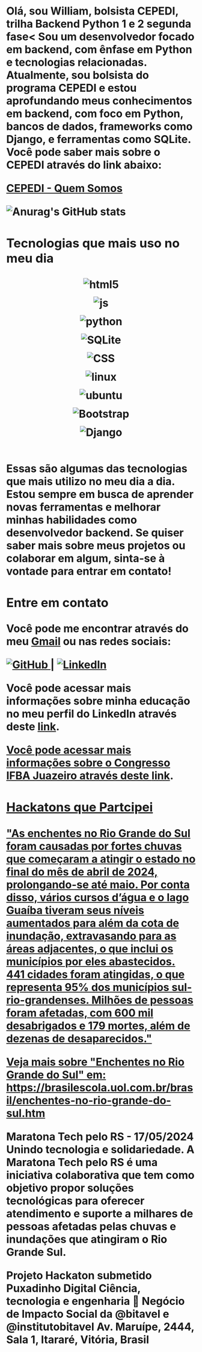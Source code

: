 <p> <strong><h1>Olá, sou William, bolsista CEPEDI, trilha Backend Python 1 e 2 segunda fase<strong><
Sou um desenvolvedor focado em backend, com ênfase em Python e tecnologias relacionadas.</strong> Atualmente, sou bolsista do programa CEPEDI e estou aprofundando meus conhecimentos em backend, com foco em Python, bancos de dados, frameworks como Django, e ferramentas como SQLite. Você pode saber mais sobre o <strong>CEPEDI</strong> através do link abaixo:</p>

<p><a href="https://cepedi.org.br/quem-somos/" target="_blank"><strong>CEPEDI - Quem Somos</strong></a></p>

![Anurag's GitHub stats](https://github-readme-stats.vercel.app/api?username=wil258&show=dracula)

<h3><strong>Tecnologias que mais uso no meu dia</strong></h3>

<!-- Organizando os badges verticalmente com flexbox e maior espaçamento -->
<div style="display: flex; flex-direction: column; align-items: center; gap: 15px; margin-top: 20px;">

  <!-- Badge de HTML5 -->
  <div style="display: inline-block;">
    <img align="center" alt="html5" src="https://img.shields.io/badge/HTML5-E34F26?style=for-the-badge&logo=html5&logoColor=white">
  </div>
  
  <!-- Badge de JavaScript -->
  <div style="display: inline-block;">
    <img align="center" alt="js" src="https://img.shields.io/badge/JavaScript-323330?style=for-the-badge&logo=javascript&logoColor=F7DF1E"/>
  </div>

  <!-- Badge de Python -->
  <div style="display: inline-block;">
    <img align="center" alt="python" src="https://img.shields.io/badge/Python-14354C?style=for-the-badge&logo=python&logoColor=white">
  </div>

  <!-- Badge de SQLite -->
  <div style="display: inline-block;">
    <img align="center" alt="SQLite" src="https://img.shields.io/badge/SQLite-07405E?style=for-the-badge&logo=sqlite&logoColor=white">
  </div>

  <!-- Badge de CSS -->
  <div style="display: inline-block;">
    <img align="center" alt="CSS" src="https://img.shields.io/badge/CSS-239120?style=for-the-badge&logo=css3&logoColor=white">
  </div>

  <!-- Badge de Linux -->
  <div style="display: inline-block;">
    <img align="center" alt="linux" src="https://img.shields.io/badge/Linux-FCC624?style=for-the-badge&logo=linux&logoColor=black">
  </div>

  <!-- Badge de Ubuntu -->
  <div style="display: inline-block;">
    <img align="center" alt="ubuntu" src="https://img.shields.io/badge/Ubuntu-E95420?style=for-the-badge&logo=ubuntu&logoColor=white">
  </div>

  <!-- Badge de Bootstrap -->
  <div style="display: inline-block;">
    <img align="center" alt="Bootstrap" src="https://img.shields.io/badge/Bootstrap-563D7C?style=for-the-badge&logo=bootstrap&logoColor=white">
  </div>

  <!-- Badge de Django -->
  <div style="display: inline-block;">
    <img align="center" alt="Django" src="https://img.shields.io/badge/Django-092E20?style=for-the-badge&logo=django&logoColor=white">
  </div>

</div>
<br>


<p><strong>Essas são algumas das tecnologias que mais utilizo no meu dia a dia. Estou sempre em busca de aprender novas ferramentas e melhorar minhas habilidades como desenvolvedor backend.</strong> Se quiser saber mais sobre meus projetos ou colaborar em algum, sinta-se à vontade para entrar em contato!</p>

<h3><strong>Entre em contato</strong></h3>
<p>Você pode me encontrar através do meu <a href="mailto:microempreedendorwa@gmail.com">Gmail</a> ou nas redes sociais:</p>

<p>
  <a href="https://github.com/wil258" target="_blank">
    <img src="https://img.shields.io/badge/GitHub-181717?style=for-the-badge&logo=github&logoColor=white" alt="GitHub">
  </a> | 
  <a href="https://www.linkedin.com/in/william-pereira-rodrigues-19054563/" target="_blank">
    <img src="https://img.shields.io/badge/LinkedIn-0077B5?style=for-the-badge&logo=linkedin&logoColor=white" alt="LinkedIn">
  </a>
</p>

<p>Você pode acessar mais informações sobre minha educação no meu perfil do LinkedIn através deste <a href="https://www.linkedin.com/in/william-pereira-rodrigues-19054563/details/education/1635542047926/single-media-viewer/?profileId=ACoAAA1tkrwBuqCb6qEo8lEAy0sw9zCpVIs23Ew" target="_blank"><strong>link</strong></a>.</p>


<p><a href="https://www.youtube.com/watch?v=3LPJfIKxwWc&list=PLhQjrBD2T381WAHyx1pq-sBfykqMBI7V4">
  

<p>Você pode acessar mais informações sobre o Congresso IFBA Juazeiro através deste <a href="https://www.even3.com.br/documentos/imprimir?i=69449061.0029858.1.9.8998056001842468&cc=787DE849-DC26-4C46-AA69-EEC0A135CBEE" target="_blank"><strong>link</strong></a>.</p>


<p><a href="https://portal.ifba.edu.br/" target="_blank">

<h3><strong>Hackatons que Partcipei </strong></h3>

<p><strong>"As enchentes no Rio Grande do Sul foram causadas por fortes chuvas que começaram a atingir o estado no final do mês de abril de 2024, prolongando-se até maio. Por conta disso, vários cursos d’água e o lago Guaíba tiveram seus níveis aumentados para além da cota de inundação, extravasando para as áreas adjacentes, o que inclui os municípios por eles abastecidos. 441 cidades foram atingidas, o que representa 95% dos municípios sul-rio-grandenses. Milhões de pessoas foram afetadas, com 600 mil desabrigados e 179 mortes, além de dezenas de desaparecidos."

Veja mais sobre "Enchentes no Rio Grande do Sul" em: https://brasilescola.uol.com.br/brasil/enchentes-no-rio-grande-do-sul.htm</strong> </p>

<p><strong> Maratona Tech pelo RS - 17/05/2024
Unindo tecnologia e solidariedade. A Maratona Tech pelo RS é uma iniciativa colaborativa que tem como objetivo propor soluções tecnológicas para oferecer atendimento e suporte a milhares de pessoas afetadas pelas chuvas e inundações que atingiram o Rio Grande Sul.

<p><strong> Projeto Hackaton submetido Puxadinho Digital
Ciência, tecnologia e engenharia
👥 Negócio de Impacto Social da @bitavel e @institutobitavel
Av. Maruípe, 2444, Sala 1, Itararé, Vitória, Brasil
<p><a href="https:https://www.puxadinhodigital.com.br/?fbclid=PAZXh0bgNhZW0CMTEAAabQVaNB4NRunFwgNSeTlYee2fb4B6TzwpDyC3D_X5p6LjNAIu3nM_tIOAM_aem_THJl-yGH7Yu02H9JHlsYIg" target="_blank">




  









